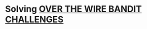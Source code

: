 # Solving [OVER THE WIRE BANDIT CHALLENGES](https://overthewire.org/wargames/bandit/bandit0.html) 

